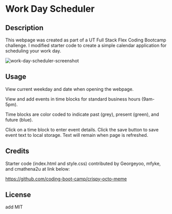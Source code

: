 # Work Day Scheduler

## Description

This webpage was created as part of a UT Full Stack Flex Coding Bootcamp challenge. I modified starter code to create a simple calendar application for scheduling your work day.

![work-day-scheduler-screenshot](https://user-images.githubusercontent.com/116515976/224512888-cee93f27-6dfd-4508-9be3-a07f37c6821b.png)

## Usage

View current weekday and date when opening the webpage.

View and add events in time blocks for standard business hours (9am-5pm).

Time blocks are color coded to indicate past (grey), present (green), and future (blue).

Click on a time block to enter event details. Click the save button to save event text to local storage. Text will remain when page is refreshed.

## Credits

Starter code (index.html and style.css) contributed by Georgeyoo, mfyke, and cmathena2u at link below:

https://github.com/coding-boot-camp/crispy-octo-meme

## License

add MIT
